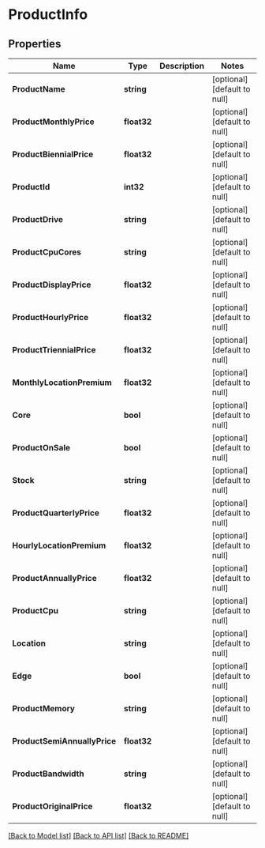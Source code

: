 # ProductInfo

## Properties
Name | Type | Description | Notes
------------ | ------------- | ------------- | -------------
**ProductName** | **string** |  | [optional] [default to null]
**ProductMonthlyPrice** | **float32** |  | [optional] [default to null]
**ProductBiennialPrice** | **float32** |  | [optional] [default to null]
**ProductId** | **int32** |  | [optional] [default to null]
**ProductDrive** | **string** |  | [optional] [default to null]
**ProductCpuCores** | **string** |  | [optional] [default to null]
**ProductDisplayPrice** | **float32** |  | [optional] [default to null]
**ProductHourlyPrice** | **float32** |  | [optional] [default to null]
**ProductTriennialPrice** | **float32** |  | [optional] [default to null]
**MonthlyLocationPremium** | **float32** |  | [optional] [default to null]
**Core** | **bool** |  | [optional] [default to null]
**ProductOnSale** | **bool** |  | [optional] [default to null]
**Stock** | **string** |  | [optional] [default to null]
**ProductQuarterlyPrice** | **float32** |  | [optional] [default to null]
**HourlyLocationPremium** | **float32** |  | [optional] [default to null]
**ProductAnnuallyPrice** | **float32** |  | [optional] [default to null]
**ProductCpu** | **string** |  | [optional] [default to null]
**Location** | **string** |  | [optional] [default to null]
**Edge** | **bool** |  | [optional] [default to null]
**ProductMemory** | **string** |  | [optional] [default to null]
**ProductSemiAnnuallyPrice** | **float32** |  | [optional] [default to null]
**ProductBandwidth** | **string** |  | [optional] [default to null]
**ProductOriginalPrice** | **float32** |  | [optional] [default to null]

[[Back to Model list]](../README.md#documentation-for-models) [[Back to API list]](../README.md#documentation-for-api-endpoints) [[Back to README]](../README.md)


